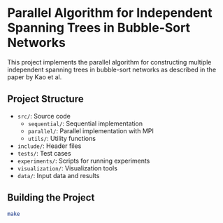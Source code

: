 # Parallel Algorithm for Independent Spanning Trees in Bubble-Sort Networks

This project implements the parallel algorithm for constructing multiple independent spanning trees
in bubble-sort networks as described in the paper by Kao et al.

## Project Structure

- `src/`: Source code
  - `sequential/`: Sequential implementation
  - `parallel/`: Parallel implementation with MPI
  - `utils/`: Utility functions
- `include/`: Header files
- `tests/`: Test cases
- `experiments/`: Scripts for running experiments
- `visualization/`: Visualization tools
- `data/`: Input data and results

## Building the Project

```bash
make